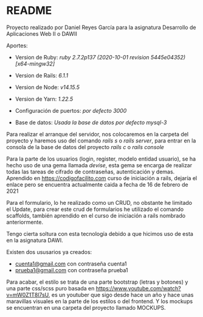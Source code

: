 # README

Proyecto realizado por Daniel Reyes García para la asignatura Desarrollo de Aplicaciones Web II o DAWII

Aportes:

* Version de Ruby: *ruby 2.7.2p137 (2020-10-01 revision 5445e04352) [x64-mingw32]*

* Version de Rails: *6.1.1*

* Version de Node: *v14.15.5*

* Version de Yarn: *1.22.5*

* Configuración de puertos: *por defecto 3000*

* Base de datos: *Usada la base de datos por defecto mysql-3*

Para realizar el arranque del servidor, nos colocaremos en la carpeta del proyecto y haremos uso del comando *rails s* o *rails server*, para entrar en la consola de la base de datos del proyecto *rails c* o *rails console*

Para la parte de los usuarios (login, register, modelo entidad usuario), se ha hecho uso de una gema llamada *devise*, esta gema se encarga de realizar todas las tareas de cifrado de contraseñas, autenticación y demas. Aprendido en https://codigofacilito.com curso de iniciación a rails, dejaría el enlace pero se encuentra actualmente caida a fecha de 16 de febrero de 2021

Para el formulario, lo he realizado como un CRUD, no obstante he limitado el Update, para crear este crud de formularios he utilizado el comando scaffolds, también aprendido en el curso de iniciación a rails nombrado anteriormente.

Tengo cierta soltura con esta tecnología debido a que hicimos uso de esta en la asignatura DAWI.

Existen dos ususarios ya creados:
* cuenta1@gmail.com con contraseña cuenta1
* prueba1@gmail.com con contraseña prueba1

Para acabar, el estilo se trata de una parte bootstrap (letras y botones) y una parte css/scss puro basada en https://www.youtube.com/watch?v=mW0Z1T8l7sU, es un youtuber que sigo desde hace un año y hace unas maravillas visuales en la parte de los estilos o del frontend. Y los mockups se encuentran en una carpeta del proyecto llamado MOCKUPS.

